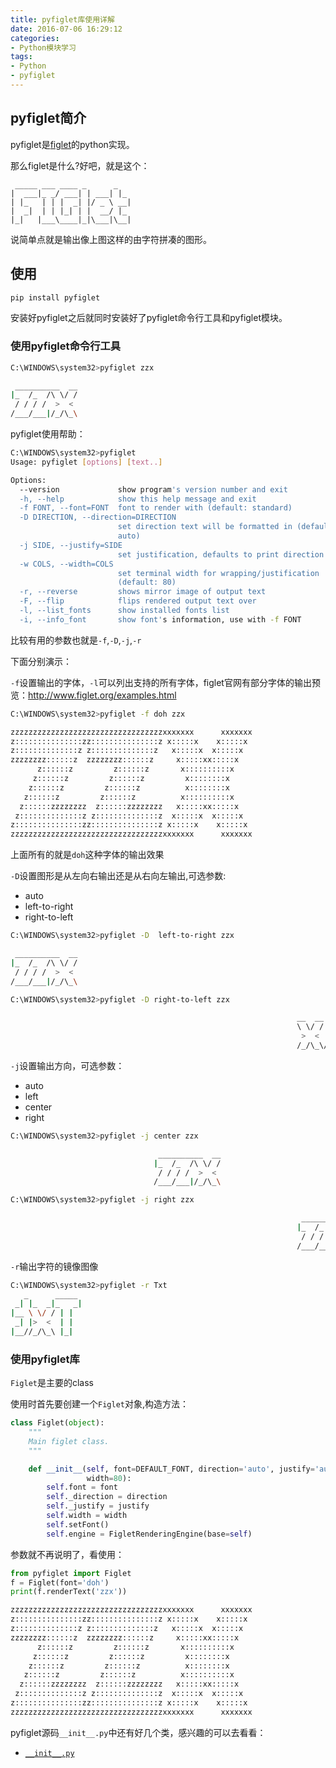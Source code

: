 ```yaml
---
title: pyfiglet库使用详解
date: 2016-07-06 16:29:12
categories: 
- Python模块学习
tags:
- Python
- pyfiglet
---
```


## pyfiglet简介
pyfiglet是[figlet](http://www.figlet.org/)的python实现。

那么figlet是什么?好吧，就是这个：

```
 _____ ___ ____ _      _   
|  ___|_ _/ ___| | ___| |_ 
| |_   | | |  _| |/ _ \ __|
|  _|  | | |_| | |  __/ |_ 
|_|   |___\____|_|\___|\__|
```

说简单点就是输出像上图这样的由字符拼凑的图形。

<!-- more -->

## 使用

```bash
pip install pyfiglet
```

安装好pyfiglet之后就同时安装好了pyfiglet命令行工具和pyfiglet模块。

### 使用pyfiglet命令行工具

```bash
C:\WINDOWS\system32>pyfiglet zzx

 __________  __
|_  /_  /\ \/ /
 / / / /  >  <
/___/___|/_/\_\
```

pyfiglet使用帮助：

```bash
C:\WINDOWS\system32>pyfiglet
Usage: pyfiglet [options] [text..]

Options:
  --version             show program's version number and exit
  -h, --help            show this help message and exit
  -f FONT, --font=FONT  font to render with (default: standard)
  -D DIRECTION, --direction=DIRECTION
                        set direction text will be formatted in (default:
                        auto)
  -j SIDE, --justify=SIDE
                        set justification, defaults to print direction
  -w COLS, --width=COLS
                        set terminal width for wrapping/justification
                        (default: 80)
  -r, --reverse         shows mirror image of output text
  -F, --flip            flips rendered output text over
  -l, --list_fonts      show installed fonts list
  -i, --info_font       show font's information, use with -f FONT
```

比较有用的参数也就是`-f`,`-D`,`-j`,`-r`

下面分别演示：

`-f`设置输出的字体，`-l`可以列出支持的所有字体，figlet官网有部分字体的输出预览：http://www.figlet.org/examples.html

```bash
C:\WINDOWS\system32>pyfiglet -f doh zzx

zzzzzzzzzzzzzzzzzzzzzzzzzzzzzzzzzzxxxxxxx      xxxxxxx
z:::::::::::::::zz:::::::::::::::z x:::::x    x:::::x
z::::::::::::::z z::::::::::::::z   x:::::x  x:::::x
zzzzzzzz::::::z  zzzzzzzz::::::z     x:::::xx:::::x
      z::::::z         z::::::z       x::::::::::x
     z::::::z         z::::::z         x::::::::x
    z::::::z         z::::::z          x::::::::x
   z::::::z         z::::::z          x::::::::::x
  z::::::zzzzzzzz  z::::::zzzzzzzz   x:::::xx:::::x
 z::::::::::::::z z::::::::::::::z  x:::::x  x:::::x
z:::::::::::::::zz:::::::::::::::z x:::::x    x:::::x
zzzzzzzzzzzzzzzzzzzzzzzzzzzzzzzzzzxxxxxxx      xxxxxxx
```

上面所有的就是`doh`这种字体的输出效果

`-D`设置图形是从左向右输出还是从右向左输出,可选参数:

- auto
- left-to-right
- right-to-left

```bash
C:\WINDOWS\system32>pyfiglet -D  left-to-right zzx

 __________  __
|_  /_  /\ \/ /
 / / / /  >  <
/___/___|/_/\_\

C:\WINDOWS\system32>pyfiglet -D right-to-left zzx

                                                                __  __ ________
                                                                \ \/ /|_  /_  /
                                                                 >  <  / / / /
                                                                /_/\_\/___/___|
```

`-j`设置输出方向，可选参数：

- auto
- left
- center
- right

```bash
C:\WINDOWS\system32>pyfiglet -j center zzx

                                 __________  __
                                |_  /_  /\ \/ /
                                 / / / /  >  <
                                /___/___|/_/\_\

C:\WINDOWS\system32>pyfiglet -j right zzx

                                                                 __________  __
                                                                |_  /_  /\ \/ /
                                                                 / / / /  >  <
                                                                /___/___|/_/\_\
```

`-r`输出字符的镜像图像

```bash
C:\WINDOWS\system32>pyfiglet -r Txt
   _      _____
 _| |_  _|_   _|
|__ \ \/ / | |
 _| |>  <  | |
|__//_/\_\ |_|
```

### 使用pyfiglet库

`Figlet`是主要的class

使用时首先要创建一个`Figlet`对象,构造方法：

```python
class Figlet(object):
    """
    Main figlet class.
    """

    def __init__(self, font=DEFAULT_FONT, direction='auto', justify='auto',
                 width=80):
        self.font = font
        self._direction = direction
        self._justify = justify
        self.width = width
        self.setFont()
        self.engine = FigletRenderingEngine(base=self)
```

参数就不再说明了，看使用：

```python
from pyfiglet import Figlet
f = Figlet(font='doh')
print(f.renderText('zzx'))

zzzzzzzzzzzzzzzzzzzzzzzzzzzzzzzzzzxxxxxxx      xxxxxxx
z:::::::::::::::zz:::::::::::::::z x:::::x    x:::::x
z::::::::::::::z z::::::::::::::z   x:::::x  x:::::x
zzzzzzzz::::::z  zzzzzzzz::::::z     x:::::xx:::::x
      z::::::z         z::::::z       x::::::::::x
     z::::::z         z::::::z         x::::::::x
    z::::::z         z::::::z          x::::::::x
   z::::::z         z::::::z          x::::::::::x
  z::::::zzzzzzzz  z::::::zzzzzzzz   x:::::xx:::::x
 z::::::::::::::z z::::::::::::::z  x:::::x  x:::::x
z:::::::::::::::zz:::::::::::::::z x:::::x    x:::::x
zzzzzzzzzzzzzzzzzzzzzzzzzzzzzzzzzzxxxxxxx      xxxxxxx
```

pyfiglet源码`__init__.py`中还有好几个类，感兴趣的可以去看看：

- [```__init__.py```](https://github.com/pwaller/pyfiglet/blob/master/pyfiglet/__init__.py)